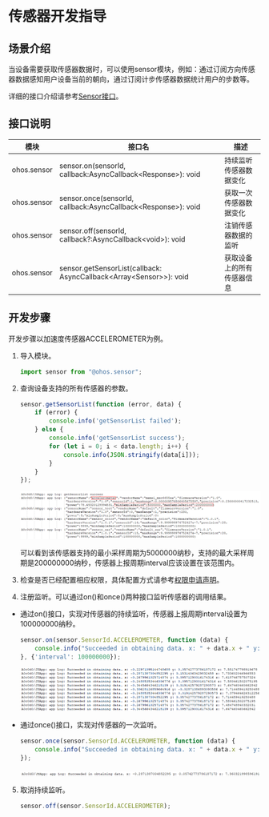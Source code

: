 # 传感器开发指导


## 场景介绍

当设备需要获取传感器数据时，可以使用sensor模块，例如：通过订阅方向传感器数据感知用户设备当前的朝向，通过订阅计步传感器数据统计用户的步数等。

详细的接口介绍请参考[Sensor接口](../reference/apis/js-apis-sensor.md)。


## 接口说明

| 模块 | 接口名 | 描述 |
| -------- | -------- | -------- |
| ohos.sensor | sensor.on(sensorId, callback:AsyncCallback&lt;Response&gt;): void | 持续监听传感器数据变化 |
| ohos.sensor | sensor.once(sensorId, callback:AsyncCallback&lt;Response&gt;): void | 获取一次传感器数据变化 |
| ohos.sensor | sensor.off(sensorId, callback?:AsyncCallback&lt;void&gt;): void | 注销传感器数据的监听 |
| ohos.sensor | sensor.getSensorList(callback: AsyncCallback\<Array\<Sensor>>): void| 获取设备上的所有传感器信息 |


## 开发步骤

开发步骤以加速度传感器ACCELEROMETER为例。

1. 导入模块。

   ```ts
   import sensor from "@ohos.sensor";
   ```

2. 查询设备支持的所有传感器的参数。

    ```ts    
    sensor.getSensorList(function (error, data) {
        if (error) {
            console.info('getSensorList failed');
        } else {
            console.info('getSensorList success');
            for (let i = 0; i < data.length; i++) {
                console.info(JSON.stringify(data[i]));
            }
        }
    });
    ```

    ![输入图片说明](figures/001.png)

    可以看到该传感器支持的最小采样周期为5000000纳秒，支持的最大采样周期是200000000纳秒，传感器上报周期interval应该设置在该范围内。

3. 检查是否已经配置相应权限，具体配置方式请参考[权限申请声明](../security/accesstoken-guidelines.md)。

4. 注册监听。可以通过on()和once()两种接口监听传感器的调用结果。

- 通过on()接口，实现对传感器的持续监听，传感器上报周期interval设置为100000000纳秒。

    ```ts    
    sensor.on(sensor.SensorId.ACCELEROMETER, function (data) {
        console.info("Succeeded in obtaining data. x: " + data.x + " y: " + data.y + " z: " + data.z);
    }, {'interval': 100000000});
    ```

    ![输入图片说明](figures/002.png)

- 通过once()接口，实现对传感器的一次监听。

    ```ts
    sensor.once(sensor.SensorId.ACCELEROMETER, function (data) {
        console.info("Succeeded in obtaining data. x: " + data.x + " y: " + data.y + " z: " + data.z);
    });    
    ```

    ![输入图片说明](figures/003.png)

5. 取消持续监听。

    ```ts
    sensor.off(sensor.SensorId.ACCELEROMETER);
    ```